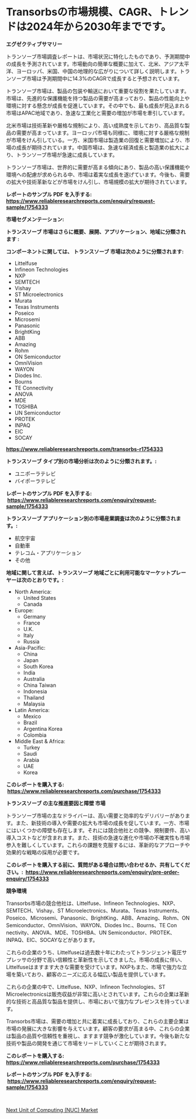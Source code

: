 <p><h1>Transorbsの市場規模、CAGR、トレンドは2024年から2030年までです。</h1></p><p><strong>エグゼクティブサマリー</strong></p>
<p><p>トランソーブ市場調査レポートは、市場状況に特化したものであり、予測期間中の成長を予測されています。市場動向の簡単な概要に加えて、北米、アジア太平洋、ヨーロッパ、米国、中国の地理的な広がりについて詳しく説明します。トランソーブ市場は予測期間中に14.3%のCAGRで成長すると予想されています。</p><p>トランソーブ市場は、製品の包装や輸送において重要な役割を果たしています。市場は、先進的な保護機能を持つ製品の需要が高まっており、製品の性能向上や環境に対する懸念が成長を促進しています。その中でも、最も成長が見込まれる市場はAPAC地域であり、急速な工業化と需要の増加が市場を牽引しています。</p><p>北米市場は技術革新や厳格な規制により、高い成熟度を示しており、高品質な製品の需要が高まっています。ヨーロッパ市場も同様に、環境に対する厳格な規制が市場をけん引している。一方、米国市場は製造業の回復と需要増加により、市場の成長が期待されています。中国市場は、急速な経済成長と製造業の拡大により、トランソーブ市場が急速に成長しています。</p><p>トランソーブ市場は、世界的に需要が高まる傾向にあり、製品の高い保護機能や環境への配慮が求められる中、市場は着実な成長を遂げています。今後も、需要の拡大や技術革新などが市場をけん引し、市場規模の拡大が期待されています。</p></p>
<p><strong>レポートのサンプル PDF を入手する: <a href="https://www.reliableresearchreports.com/enquiry/request-sample/1754333">https://www.reliableresearchreports.com/enquiry/request-sample/1754333</a></strong></p>
<p><strong>市場セグメンテーション:</strong></p>
<p><strong> トランスソーブ 市場はさらに概要、展開、アプリケーション、地域に分類されます :</strong></p>
<p><strong>コンポーネントに関しては、 トランスソーブ 市場は次のように分類されます: &nbsp;</strong></p>
<p><ul><li>Littelfuse</li><li>Infineon Technologies</li><li>NXP</li><li>SEMTECH</li><li>Vishay</li><li>ST Microelectronics</li><li>Murata</li><li>Texas Instruments</li><li>Poseico</li><li>Microsemi</li><li>Panasonic</li><li>BrightKing</li><li>ABB</li><li>Amazing</li><li>Rohm</li><li>ON Semiconductor</li><li>OmniVision</li><li>WAYON</li><li>Diodes Inc.</li><li>Bourns</li><li>TE Con​​nectivity</li><li>ANOVA</li><li>MDE</li><li>TOSHIBA</li><li>UN Semiconductor</li><li>PROTEK</li><li>INPAQ</li><li>EIC</li><li>SOCAY</li></ul></p>
<p><strong><a href="https://www.reliableresearchreports.com/transorbs-r1754333">https://www.reliableresearchreports.com/transorbs-r1754333</a></strong></p>
<p><strong> トランスソーブ タイプ別の市場分析は次のように分類されます。:</strong></p>
<p><ul><li>ユニポーラテレビ</li><li>バイポーラテレビ</li></ul></p>
<p><strong>レポートのサンプル PDF を入手する: &nbsp;<a href="https://www.reliableresearchreports.com/enquiry/request-sample/1754333">https://www.reliableresearchreports.com/enquiry/request-sample/1754333</a></strong></p>
<p><strong> トランスソーブ アプリケーション別の市場産業調査は次のように分類されます。:</strong></p>
<p><ul><li>航空宇宙</li><li>自動車</li><li>テレコム・アプリケーション</li><li>その他</li></ul></p>
<p><strong>地域に関して言えば、トランスソーブ 地域ごとに利用可能なマーケットプレーヤーは次のとおりです。:</strong></p>
<p><ul>
    <li>
        North America:
        <ul>
            <li>United States</li>
            <li>Canada</li>
        </ul>
    </li>
    <li>
        Europe:
        <ul>
            <li>Germany</li>
            <li>France</li>
            <li>U.K.</li>
            <li>Italy</li>
            <li>Russia</li>
        </ul>
    </li>
    <li>
        Asia-Pacific:
        <ul>
            <li>China</li>
            <li>Japan</li>
            <li>South Korea</li>
            <li>India</li>
            <li>Australia</li>
            <li>China Taiwan</li>
            <li>Indonesia</li>
            <li>Thailand</li>
            <li>Malaysia</li>
        </ul>
    </li>
    <li>
        Latin America:
        <ul>
            <li>Mexico</li>
            <li>Brazil</li>
            <li>Argentina Korea</li>
            <li>Colombia</li>
        </ul>
    </li>
    <li>
        Middle East & Africa:
        <ul>
            <li>Turkey</li>
            <li>Saudi</li>
            <li>Arabia</li>
            <li>UAE</li>
            <li>Korea</li>
        </ul>
    </li>
    </ul></p>
<p><strong>このレポートを購入する: &nbsp;<a href="https://www.reliableresearchreports.com/purchase/1754333">https://www.reliableresearchreports.com/purchase/1754333</a></strong></p>
<p><strong>トランスソーブ の主な推進要因と障壁 市場</strong></p>
<p><p>トランソーブ市場の主なドライバーは、高い需要と効率的なデリバリーがあります。また、新技術の導入や需要の拡大も市場の成長を促しています。一方、市場にはいくつかの障壁も存在します。それには競合他社との競争、規制要件、高い導入コストなどが含まれます。また、技術の急速な進化や市場の不確実性も市場参入を難しくしています。これらの課題を克服するには、革新的なアプローチや効果的な戦略の採用が必要です。</p></p>
<p><strong>このレポートを購入する前に、質問がある場合は問い合わせるか、共有してください。:&nbsp; <a href="https://www.reliableresearchreports.com/enquiry/pre-order-enquiry/1754333">https://www.reliableresearchreports.com/enquiry/pre-order-enquiry/1754333</a></strong></p>
<p><strong>競争環境</strong></p>
<p><p>Transorbs市場の競合他社は、Littelfuse、Infineon Technologies、NXP、SEMTECH、Vishay、ST Microelectronics、Murata、Texas Instruments、Poseico、Microsemi、Panasonic、BrightKing、ABB、Amazing、Rohm、ON Semiconductor、OmniVision、WAYON、Diodes Inc.、Bourns、TE Con​​nectivity、ANOVA、MDE、TOSHIBA、UN Semiconductor、PROTEK、INPAQ、EIC、SOCAYなどがあります。</p><p>これらの企業のうち、Littelfuseは過去数十年にわたってトランジェント電圧サプレッサの分野で高い信頼性と革新性を示してきました。市場の成長に伴い、Littelfuseはますます大きな需要を受けています。NXPもまた、市場で強力な立場を築いており、顧客のニーズに応える幅広い製品を提供しています。</p><p>これらの企業の中で、Littelfuse、NXP、Infineon Technologies、ST Microelectronicsは販売収益が非常に高いとされています。これらの企業は革新的な技術と高品質な製品を提供し、市場において強力なプレゼンスを持っています。</p><p>Transorbs市場は、需要の増加と共に着実に成長しており、これらの主要企業は市場の発展に大きな影響を与えています。顧客の要求が高まる中、これらの企業は製品の品質や信頼性を重視し、ますます競争が激化しています。今後も新たな技術や製品の開発を通じて市場をリードしていくことが期待されます。</p></p>
<p><strong>このレポートを購入する: &nbsp; <a href="https://www.reliableresearchreports.com/purchase/1754333">https://www.reliableresearchreports.com/purchase/1754333</a></strong></p>
<p><strong>レポートのサンプル PDF を入手する: &nbsp;<a href="https://www.reliableresearchreports.com/enquiry/request-sample/1754333">https://www.reliableresearchreports.com/enquiry/request-sample/1754333</a></strong><strong></strong></p>
<p>&nbsp;</p>
<p><p><a href="https://chivalrous-flock-a86.notion.site/Next-Unit-of-Computing-NUC-Market-The-Key-To-Successful-Business-Strategy-Forecast-Till-2031-14b66c8502714045a07329e229b54040">Next Unit of Computing (NUC) Market</a></p></p>
